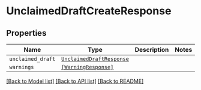 # UnclaimedDraftCreateResponse



## Properties

| Name | Type | Description | Notes |
| ---- | ---- | ----------- | ----- |
| `unclaimed_draft` | [```UnclaimedDraftResponse```](UnclaimedDraftResponse.md) |    |  |
| `warnings` | [```[WarningResponse]```](WarningResponse.md) |    |  |


[[Back to Model list]](../README.md#documentation-for-models) [[Back to API list]](../README.md#documentation-for-api-endpoints) [[Back to README]](../README.md)


